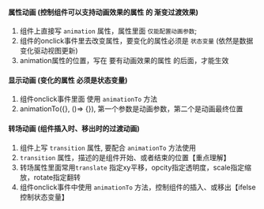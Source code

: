 #### 属性动画 (控制组件可以支持动画效果的属性 的 渐变过渡效果)
1. 组件上直接写 `animation` 属性，属性里面 `仅能配置动画参数`; 
2. 组件的onclick事件里去改变属性，要变化的属性必须是 `状态变量` (依然是数据变化驱动视图更新)
3. animation属性的位置，写在 要有动画效果的属性 的后面，才能生效
   
#### 显示动画 (变化的属性 必须是状态变量)
1. 组件onclick事件里面 使用 `animationTo` 方法
1. animationTo({}, ()=> {}), 第一个参数是动画参数，第二个是动画最终位置

#### 转场动画 (组件插入时、移出时的过渡动画)
1. 组件上写 `transition` 属性, 要配合 `animationTo` 方法使用
2. `transition` 属性，描述的是组件开始、或者结束的位置【重点理解】
3. 转场属性里面常用`translate` 指定xy平移，opcity指定透明度，scale指定缩放，rotate指定翻转
4. 组件onclick事件中使用 `animationTo` 方法，控制组件的插入、或移出【ifelse控制状态变量】